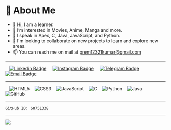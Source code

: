 # 💫 About Me
- 👋 Hi, I am a learner.
- 👀 I’m interested in Movies, Anime, Manga  and more.
- 🌱 I speak in Apex, C, Java, JavaScript, and Python.
- 💞️ I'm looking to collaborate on new projects to learn and explore new areas.
- 📫 You can reach me on mail at prem12321kumar@gmail.com

---

&nbsp;&nbsp; [![Linkedin Badge](https://img.shields.io/badge/Linkedin-white?style=flat&logo=linkedin&logoColor=blue&labelColor=white&color=blue)](https://linkedin.com/in/prem12321kumar) &nbsp;&nbsp;&nbsp;
[![Instagram Badge](https://img.shields.io/badge/Instagram-white?style=flat&logo=instagram&logoColor=white&labelColor=E1306C)](https://www.instagram.com/prem_3.14) &nbsp;&nbsp;&nbsp;
[![Telegram Badge](https://img.shields.io/badge/Telegram-white?style=flat&logo=telegram&logoColor=blue&labelColor=white&color=blue)](https://t.me/prem12321kumar) &nbsp;&nbsp;&nbsp;
[![Email Badge](https://img.shields.io/badge/Mail-white?style=flat&logo=gmail&logoColor=white&labelColor=ea4335)](mailto:prem12321kumar@gmail.com)

---

&nbsp;&nbsp; ![HTML5](https://img.shields.io/badge/HTML-%23E34F26.svg?style=flat&logo=html5&logoColor=white) &nbsp;&nbsp;
![CSS3](https://img.shields.io/badge/CSS-%231572B6.svg?style=flat&logo=css3&logoColor=white) &nbsp;&nbsp;
![JavaScript](https://img.shields.io/badge/JavaScript-%23323330.svg?style=flat&logo=javascript&logoColor=%23F7DF1E) &nbsp;&nbsp;
![C](https://img.shields.io/badge/C-%2300599C.svg?style=flat&logo=c&logoColor=white) &nbsp;&nbsp;
![Python](https://img.shields.io/badge/Python-3670A0?style=flat&logo=python&logoColor=ffdd54) &nbsp;&nbsp;
![Java](https://img.shields.io/badge/Java-%23ED8B00.svg?style=flat&logo=java&logoColor=white) &nbsp;&nbsp;
![GitHub](https://img.shields.io/badge/GitHub-%23121011.svg?style=flat&logo=github&logoColor=white) 

---

```
GitHub ID: 60751338
```
---

[![](https://visitcount.itsvg.in/api?id=prem-k-r&icon=8&color=1)](https://visitcount.itsvg.in)
